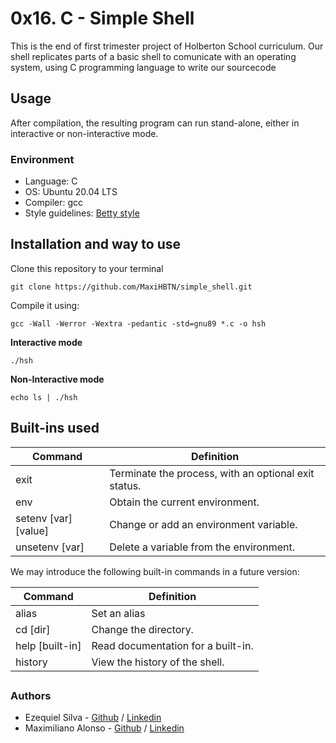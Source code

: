 # 0x16. C - Simple Shell

This is the end of first trimester project of Holberton School curriculum. Our shell replicates parts of a basic shell to comunicate with an operating system, using C programming language to write our sourcecode
## Usage

After compilation, the resulting program can run stand-alone, either in interactive or non-interactive mode.

### Environment

* Language: C
* OS: Ubuntu 20.04 LTS
* Compiler: gcc
* Style guidelines: [Betty style](https://github.com/holbertonschool/Betty/wiki)

## Installation and way to use

Clone this repository to your terminal
```
git clone https://github.com/MaxiHBTN/simple_shell.git
```
Compile it using:
```
gcc -Wall -Werror -Wextra -pedantic -std=gnu89 *.c -o hsh
```
**Interactive mode**
```
./hsh
```
**Non-Interactive mode**
```
echo ls | ./hsh
```

## Built-ins used

| Command             | Definition                                          |
| ------------------- | ----------------------------------------------------|
| exit                | Terminate the process, with an optional exit status.|
| env                 | Obtain the current environment.                     |
| setenv [var][value] | Change or add an environment variable.              |
| unsetenv [var]      | Delete a variable from the environment.             |

We may introduce the following built-in commands in a future version:

| Command             | Definition                        |
| ------------------- | ----------------------------------|
| alias               | Set an alias                      |
| cd [dir]            | Change the directory.             |
| help [built-in]     | Read documentation for a built-in.|
| history             | View the history of the shell.    |

##


### Authors

- Ezequiel Silva - [Github](https://github.com/ezesilva95) / [Linkedin](https://www.linkedin.com/in/ezequiel-silva-perez-1262b115b/)
- Maximiliano Alonso - [Github](https://github.com/MaxiHBTN) / [Linkedin](https://www.linkedin.com/in/maximiliano-alonso-262b05123/)
